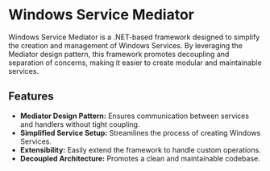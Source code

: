 # Windows Service Mediator

Windows Service Mediator is a .NET-based framework designed to simplify the creation and management of Windows Services. By leveraging the Mediator design pattern, this framework promotes decoupling and separation of concerns, making it easier to create modular and maintainable services.

## Features

- **Mediator Design Pattern:** Ensures communication between services and handlers without tight coupling.
- **Simplified Service Setup:** Streamlines the process of creating Windows Services.
- **Extensibility:** Easily extend the framework to handle custom operations.
- **Decoupled Architecture:** Promotes a clean and maintainable codebase.

 
